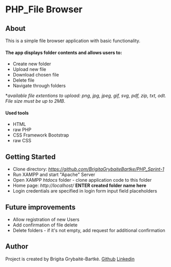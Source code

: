 # PHP_File Browser

## About
This is a simple file browser application with basic functionality.

#### The app displays folder contents and allows users to:
* Create new folder
* Upload new file
* Download chosen file
* Delete file
* Navigate through folders

**available file extentions to upload: png, jpg, jpeg, gif, svg, pdf, zip, txt, odt. File size must be up to 2MB*.

#### Used tools
* HTML
* raw PHP
* CSS Framework Bootstrap
* raw CSS

## Getting Started
* Clone directory: *https://github.com/BrigitaGrybaiteBartke/PHP_Sprint-1*
* Run XAMPP and start "Apache" Server
* Open XAMPP *htdocs* folder - clone application code to this folder
* Home page: *http://localhost/* **ENTER created folder name here**
* Login credentials are specified in login form input field placeholders

## Future improvements
* Allow registration of new Users
* Add confirmation of file delete
* Delete folders - if it's not empty, add request for additional confirmation

## Author
Project is created by Brigita Grybaitė-Bartkė.
[Github](https://github.com/BrigitaGrybaiteBartke)
[Linkedin](https://www.linkedin.com/in/brigita-grybait%C4%97-bartk%C4%97-487403112/)
